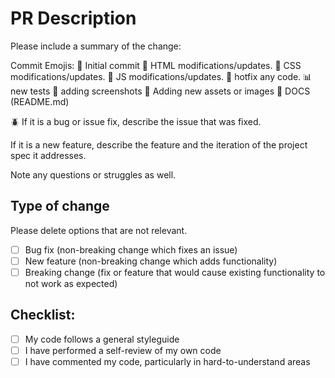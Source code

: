 # PR Description
Please include a summary of the change:


Commit Emojis:
:tada: Initial commit
:construction: HTML modifications/updates.
:art: CSS modifications/updates.
:crystal_ball: JS modifications/updates.
:lipstick: hotfix any code.
:bar_chart: new tests
:camera_flash: adding screenshots
:bento: Adding new assets or images
:pencil: DOCS (README.md)

:beetle: If it is a bug or issue fix, describe the issue that was fixed.


If it is a new feature, describe the feature and the iteration of the project spec it addresses.



Note any questions or struggles as well.

## Type of change
Please delete options that are not relevant.
- [ ] Bug fix (non-breaking change which fixes an issue)
- [ ] New feature (non-breaking change which adds functionality)
- [ ] Breaking change (fix or feature that would cause existing functionality to not work as expected)

## Checklist:
- [ ] My code follows a general styleguide
- [ ] I have performed a self-review of my own code
- [ ] I have commented my code, particularly in hard-to-understand areas
